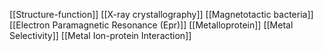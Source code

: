 [[Structure-function]]
[[X-ray crystallography]]
[[Magnetotactic bacteria]]
[[Electron Paramagnetic Resonance (Epr)]]
[[Metalloprotein]]
[[Metal Selectivity]]
[[Metal Ion-protein Interaction]]
